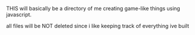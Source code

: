 THIS will basically be a directory of me creating game-like things using javascript.

all files will be NOT deleted since i like keeping track of everything ive built